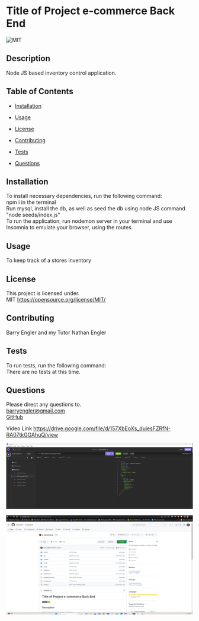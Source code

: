 # Title of Project e-commerce Back End

![MIT](https://img.shields.io/badge/license-MIT-green)

## Description

Node JS based inventory control application.

## Table of Contents

- [Installation](#installation)

- [Usage](#usage)

- [License](#license)

- [Contributing](#contributing)

- [Tests](#tests)

- [Questions](#questions)

## Installation

To install necessary dependencies, run the following command: <br>
npm i in the terminal <br>
Run mysql, install the db, as well as seed the db using node JS command "node seeds/index.js"<br>
To run the application, run nodemon server in your terminal and use Insomnia to emulate your browser, using the routes.<br>

## Usage

To keep track of a stores inventory

## License

This project is licensed under. <br>
MIT
https://opensource.org/license/MIT/

## Contributing

Barry Engler and my Tutor Nathan Engler

## Tests

To run tests, run the following command: <br>
There are no tests at this time.

## Questions

Please direct any questions to.<br>
barryengler@gmail.com <br>
[GitHub](https://github.com/Barry250000)

Video Link https://drive.google.com/file/d/157XbEoXs_duiesFZRfN-RA07tkGGAhuQ/view

![Insomnia](image.png)

![REPO](image-1.png)
